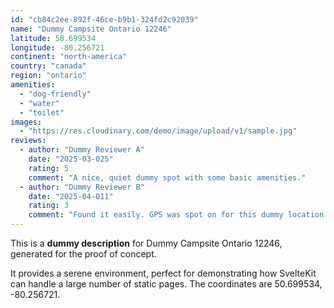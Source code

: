 ```yaml
---
id: "cb84c2ee-892f-46ce-b9b1-324fd2c92039"
name: "Dummy Campsite Ontario 12246"
latitude: 50.699534
longitude: -80.256721
continent: "north-america"
country: "canada"
region: "ontario"
amenities:
  - "dog-friendly"
  - "water"
  - "toilet"
images:
  - "https://res.cloudinary.com/demo/image/upload/v1/sample.jpg"
reviews:
  - author: "Dummy Reviewer A"
    date: "2025-03-025"
    rating: 5
    comment: "A nice, quiet dummy spot with some basic amenities."
  - author: "Dummy Reviewer B"
    date: "2025-04-011"
    rating: 3
    comment: "Found it easily. GPS was spot on for this dummy location."
---
```


This is a **dummy description** for Dummy Campsite Ontario 12246, generated for the proof of concept.

It provides a serene environment, perfect for demonstrating how SvelteKit can handle a large number of static pages. The coordinates are 50.699534, -80.256721.

